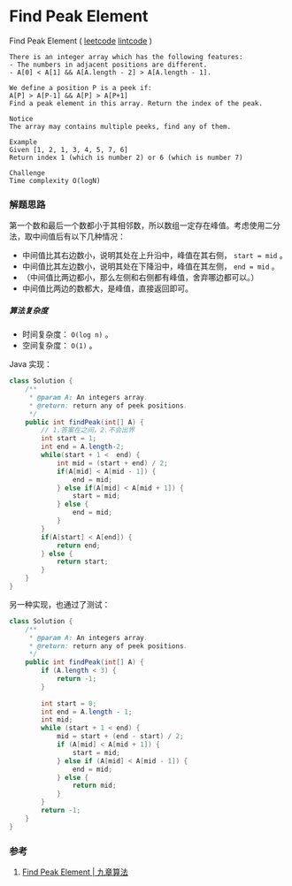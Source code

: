# Find Peak Element

Find Peak Element  ( [leetcode]()  [lintcode](http://www.lintcode.com/en/problem/find-peak-element/#) )

```
There is an integer array which has the following features:
- The numbers in adjacent positions are different.
- A[0] < A[1] && A[A.length - 2] > A[A.length - 1].

We define a position P is a peek if:
A[P] > A[P-1] && A[P] > A[P+1]
Find a peak element in this array. Return the index of the peak.

Notice
The array may contains multiple peeks, find any of them.

Example
Given [1, 2, 1, 3, 4, 5, 7, 6]
Return index 1 (which is number 2) or 6 (which is number 7)

Challenge
Time complexity O(logN)
```

### 解题思路

第一个数和最后一个数都小于其相邻数，所以数组一定存在峰值。考虑使用二分法，取中间值后有以下几种情况：

- 中间值比其右边数小，说明其处在上升沿中，峰值在其右侧， `start = mid` 。
- 中间值比其左边数小，说明其处在下降沿中，峰值在其左侧， `end = mid` 。
- （中间值比两边都小，那么左侧和右侧都有峰值，舍弃哪边都可以。）
- 中间值比两边的数都大，是峰值，直接返回即可。

##### 算法复杂度

- 时间复杂度： `O(log n)` 。
- 空间复杂度： `O(1)` 。

Java 实现：

```java
class Solution {
    /**
     * @param A: An integers array.
     * @return: return any of peek positions.
     */
    public int findPeak(int[] A) {
        // 1.答案在之间，2.不会出界
        int start = 1; 
        int end = A.length-2;  
        while(start + 1 <  end) {
            int mid = (start + end) / 2;
            if(A[mid] < A[mid - 1]) {
                end = mid;
            } else if(A[mid] < A[mid + 1]) {
                start = mid;
            } else {
                end = mid;
            }
        }
        if(A[start] < A[end]) {
            return end;
        } else { 
            return start;
        }
    }
}
```

另一种实现，也通过了测试：

```java
class Solution {
    /**
     * @param A: An integers array.
     * @return: return any of peek positions.
     */
    public int findPeak(int[] A) {
        if (A.length < 3) {
            return -1;
        }
        
        int start = 0;
        int end = A.length - 1;
        int mid;
        while (start + 1 < end) {
            mid = start + (end - start) / 2;
            if (A[mid] < A[mid + 1]) {
                start = mid;
            } else if (A[mid] < A[mid - 1]) {
                end = mid;
            } else {
                return mid;
            }
        }
        return -1;
    }
}

```

### 参考

1. [Find Peak Element | 九章算法](http://www.jiuzhang.com/solutions/find-peak-element/)